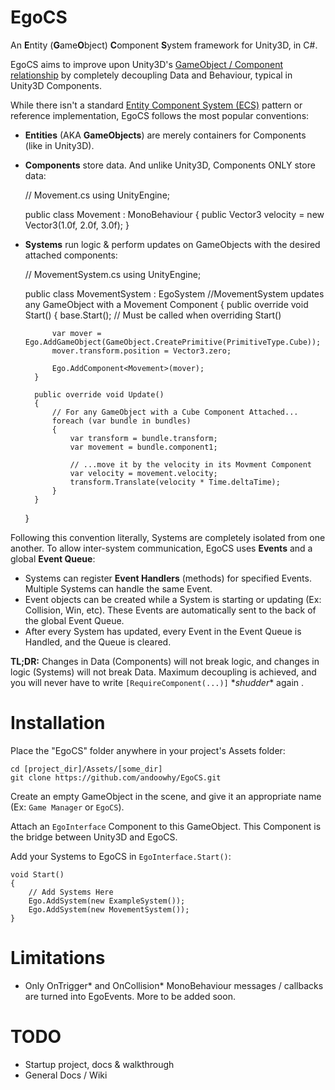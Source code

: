 # EgoCS
An **E**ntity (**G**ame**O**bject) **C**omponent **S**ystem framework for Unity3D, in C#.

EgoCS aims to improve upon Unity3D's [GameObject / Component relationship](http://docs.unity3d.com/Manual/TheGameObject-ComponentRelationship.html) by completely decoupling Data and Behaviour, typical in Unity3D Components.

While there isn't a standard [Entity Component System (ECS)](https://en.wikipedia.org/wiki/Entity_component_system) pattern or reference implementation, EgoCS follows the most popular conventions:

- **Entities** (AKA **GameObjects**) are merely containers for Components (like in Unity3D).
- **Components** store data. And unlike Unity3D, Components ONLY store data:


    // Movement.cs
	using UnityEngine;

    public class Movement : MonoBehaviour
    {
		public Vector3 velocity = new Vector3(1.0f, 2.0f, 3.0f);
    }
    
- **Systems** run logic & perform updates on GameObjects with the desired attached components:


    // MovementSystem.cs
    using UnityEngine;

    public class MovementSystem : EgoSystem<Movement> //MovementSystem updates any GameObject with a Movement Component
    {
        public override void Start()
        {
            base.Start(); // Must be called when overriding Start()

            var mover = Ego.AddGameObject(GameObject.CreatePrimitive(PrimitiveType.Cube));
            mover.transform.position = Vector3.zero;
            
            Ego.AddComponent<Movement>(mover);
        }
                
        public override void Update()
        {
            // For any GameObject with a Cube Component Attached...
            foreach (var bundle in bundles)
            {
                var transform = bundle.transform;
                var movement = bundle.component1;
    
                // ...move it by the velocity in its Movment Component
                var velocity = movement.velocity;
                transform.Translate(velocity * Time.deltaTime);
            }
        }
    }

Following this convention literally, Systems are completely isolated from one another. To allow inter-system communication, EgoCS uses **Events** and a global **Event Queue**:


    

- Systems can register **Event Handlers** (methods) for specified Events. Multiple Systems can handle the same Event.
- Event objects can be created while a System is starting or updating (Ex: Collision, Win, etc). These Events are automatically sent to the back of the global Event Queue.
- After every System has updated, every Event in the Event Queue is Handled, and the Queue is cleared.

**TL;DR:** Changes in Data (Components) will not break logic, and changes in logic (Systems) will not break Data. Maximum decoupling is achieved, and you will never have to write `[RequireComponent(...)]` \**shudder*\* again .

# Installation

Place the "EgoCS" folder anywhere in your project's Assets folder:

    cd [project_dir]/Assets/[some_dir]
	git clone https://github.com/andoowhy/EgoCS.git

	
Create an empty GameObject in the scene, and give it an appropriate name (Ex: `Game Manager` or `EgoCS`).

Attach an `EgoInterface` Component to this GameObject. This Component is the bridge between Unity3D and EgoCS.

Add your Systems to EgoCS in `EgoInterface.Start()`:


    void Start()
    {
        // Add Systems Here
        Ego.AddSystem(new ExampleSystem()); 
        Ego.AddSystem(new MovementSystem()); 
    }

# Limitations
- Only OnTrigger\* and OnCollision\* MonoBehaviour messages / callbacks are turned into EgoEvents. More to be added soon.

# TODO
- Startup project, docs & walkthrough
- General Docs / Wiki
